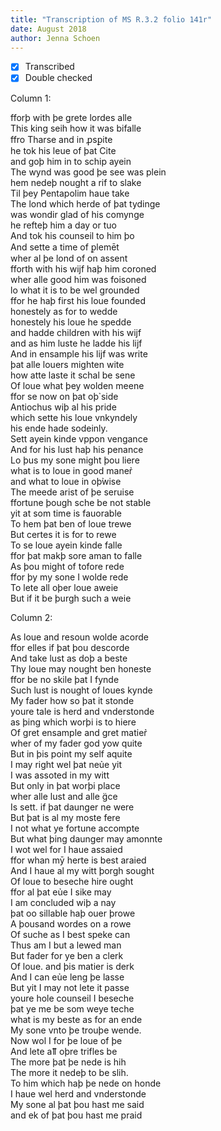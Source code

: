 ```yaml
---
title: "Transcription of MS R.3.2 folio 141r"
date: August 2018
author: Jenna Schoen
---
```

- [x] Transcribed
- [x] Double checked

Column 1:

fforþ with þe grete lordes alle  
This king seih how it was bifalle  
ffro Tharse and in ꝓsꝑite  
he tok his leue of þat Cite  
and goþ him in to schip ayein  
The wynd was good þe see was plein  
hem nedeþ nought a rif to slake  
Til þey Pentapolim haue take  
The lond which herde of þat tydinge  
was wondir glad of his comynge  
he refteþ him a day or tuo  
And tok his counseil to him þo  
And sette a time of ꝑlemēt  
wher al þe lond of on assent  
fforth with his wijf haþ him coroned  
wher alle good him was foisoned  
lo what it is to be wel grounded  
ffor he haþ first his loue founded  
honestely as for to wedde  
honestely his loue he spedde  
and hadde children with his wijf  
and as him luste he ladde his lijf  
And in ensample his lijf was write  
þat alle louers mighten wite  
how atte laste it schal be sene  
Of loue what þey wolden meene  
ffor se now on þat oþ̉ side  
Antiochus wiþ al his pride  
which sette his loue vnkyndely  
his ende hade sodeinly.  
Sett ayein kinde vppon vengance  
And for his lust haþ his penance  
Lo þus my sone might þou liere  
what is to loue in good maner̉  
and what to loue in oþ̉wise  
The meede arist of þe seruise  
ffortune þough sche be not stable  
yit at som time is fauorable  
To hem þat ben of loue trewe  
But certes it is for to rewe  
To se loue ayein kinde falle  
ffor þat makþ sore aman to falle  
As þou might of tofore rede  
ffor þy my sone I wolde rede  
To lete all oþer loue aweie  
But if it be þurgh such a weie  

Column 2:

As loue and resoun wolde acorde  
ffor elles if þat þou descorde  
And take lust as doþ a beste  
Thy loue may nought ben honeste  
ffor be no skile þat I fynde  
Such lust is nought of loues kynde  
My fader how so þat it stonde  
youre tale is herd and vnderstonde  
as þing which worþi is to hiere  
Of gret ensample and gret matier̉  
wher of my fader god yow quite  
But in þis point my self aquite  
I may right wel þat neủe yit  
I was assoted in my witt  
But only in þat worþi place  
wher alle lust and alle g̈ce  
Is sett. if þat daunger ne were  
But þat is al my moste fere  
I not what ye fortune accompte  
But what þing daunger may amonnte  
I wot wel for I haue assaied  
ffor whan mȳ herte is best araied    
And I haue al my witt þorgh sought  
Of loue to beseche hire ought  
ffor al þat eủe I sike may  
I am concluded wiþ a nay  
þat oo sillable haþ ouer þrowe  
A þousand wordes on a rowe  
Of suche as I best speke can  
Thus am I but a lewed man  
But fader for ye ben a clerk  
Of loue. and þis matier is derk  
And I can eủe leng þe lasse  
But yit I may not lete it passe  
youre hole counseil I beseche  
þat ye me be som weye teche  
what is my beste as for an ende  
My sone vnto þe trouþe wende.  
Now wol I for þe loue of þe  
And lete aỻ oþre trifles be  
The more þat þe nede is hih  
The more it nedeþ to be slih.  
To him which haþ þe nede on honde  
I haue wel herd and vnderstonde  
My sone al þat þou hast me said  
and ek of þat þou hast me praid   

